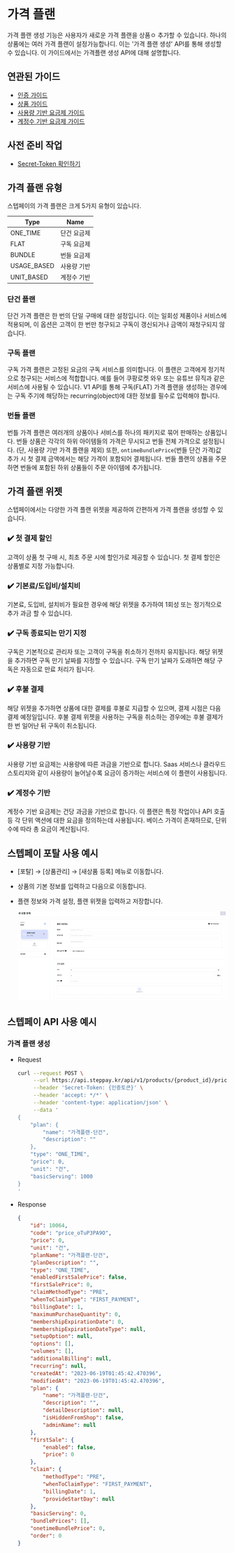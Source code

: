 # 가격 플랜
가격 플랜 생성 기능은 사용자가 새로운 가격 플랜을 상품ㅇ 추가할 수 있습니다. 하나의 상품에는 여러 가격 플랜이 설정가능합나디. 이는 '가격 플랜 생성' API를 통해 생성할 수 있습니다. 이 가이드에서는 가격플랜 생성 API에 대해 설명합니다.

## 연관된 가이드

- [인증 가이드](./01_인증.md)
- [상품 가이드](./03_상품.md)
- [사용량 기반 요금제 가이드](04-1_사용량.md)
- [계정수 기반 요금제 가이드](04-2_계정수.md)

## 사전 준비 작업

- [Secret-Token 확인하기](./01_인증.md#1-secret-token)


## 가격 플랜 유형
스텝페이의 가격 플랜은 크게 5가지 유형이 있습니다.

| Type        | Name   |
|-------------|--------|
| ONE_TIME    | 단건 요금제 |
| FLAT        | 구독 요금제 |
| BUNDLE      | 번들 요금제 |
| USAGE_BASED | 사용량 기반 |
| UNIT_BASED  | 계정수 기반 |

### 단건 플랜

단건 가격 플랜은 한 번의 단일 구매에 대한 설정입니다. 이는 일회성 제품이나 서비스에 적용되며, 이 옵션은 고객이 한 번만 청구되고 구독이 갱신되거나 금액이 재청구되지 않습니다.

### 구독 플랜

구독 가격 플랜은 고정된 요금의 구독 서비스를 의미합니다. 이 플랜은 고객에게 정기적으로 청구되는 서비스에 적합합니다. 예를 들어 쿠팡로켓 와우 또는 유튜브 뮤직과 같은 서비스에 사용될 수 있습니다.
V1 API를 통해 구독(FLAT) 가격 플랜을 생성하는 경우에는 구독 주기에 해당하는 recurring(object)에 대한 정보를 필수로 입력해야 합니다.

### 번들 플랜

번틀 가격 플랜은 여러개의 상품이나 서비스를 하나의 패키지로 묶어 판매하는 상품입니다. 번들 상품은 각각의 하위 아이템들의 가격은 무시되고 번들 전체 가격으로 설정됩니다. (단, 사용량 기반 가격 플랜을 제외) 
또한, `ontimeBundlePrice`(번들 단건 가격)값 추가 시 첫 결제 금액에서는 해당 가격이 포함되어 결제됩니다. 번들 플랜의 상품을 주문하면 번들에 포함된 하위 상품들이 주문 아이템에 추가됩니다.

## 가격 플랜 위젯
스텝페이에서는 다양한 가격 플랜 위젯을 제공하여 간편하게 가격 플랜을 생성할 수 있습니다.  

### ✔️ 첫 결제 할인

고객이 상품 첫 구매 시, 최초 주문 시에 할인가로 제공할 수 있습니다. 첫 결제 할인은 상품별로 지정 가능합니다.

### ✔️ 기본료/도입비/설치비

기본료, 도입비, 설치비가 필요한 경우에 해당 위젯을 추가하여 1회성 또는 정기적으로 추가 과금 할 수 있습니다.

### ✔️ 구독 종료되는 만기 지정

구독은 기본적으로 관리자 또는 고객이 구독을 취소하기 전까지 유지됩니다. 해당 위젯을 추가하면 구독 만기 날짜를 지정할 수 있습니다. 구독 만기 날짜가 도래하면 해당 구독은 자동으로 만료 처리가 됩니다.


### ✔️ 후불 결제

해당 위젯을 추가하면 상품에 대한 결제를 후불로 지급할 수 있으며, 결제 시점은 다음 결제 예정일입니다. 후불 결제 위젯을 사용하는 구독을 취소하는 경우에는 후불 결제가 한 번 일어난 뒤 구독이 취소됩니다.  

### ✔️ 사용량 기반

사용량 기반 요금제는 사용량에 따른 과금을 기반으로 합니다. Saas 서비스나 클라우드 스토리지와 같이 사용량이 늘어날수록 요금이 증가하는 서비스에 이 플랜이 사용됩니다.

### ✔️ 계정수 기반

계정수 기반 요금제는 건당 과금을 기반으로 합니다. 이 플랜은 특정 작업이나 API 호출 등 각 단위 액션에 대한 요금을 정의하는데 사용됩니다. 베이스 가격이 존재하므로, 단위 수에 따라 총 요금이 계산됩니다.

## 스텝페이 포탈 사용 예시

- [포탈] → [상품관리] → [새상품 등록] 메뉴로 이동합니다.
- 상품의 기본 정보를 입력하고 다음으로 이동합니다.
- 플랜 정보와 가격 설정, 플랜 위젯을 입력하고 저장합니다.

  ![create_product.png](../images/04_가격플랜/create_plan.png)


## 스텝페이 API 사용 예시

### 가격 플랜 생성

- Request
    ```bash
    curl --request POST \
         --url https://api.steppay.kr/api/v1/products/{product_id}/prices \
         --header 'Secret-Token: {인증토큰}' \
         --header 'accept: */*' \
         --header 'content-type: application/json' \
         --data '
    {
        "plan": {
            "name": "가격플랜-단건",
            "description": ""
        },
        "type": "ONE_TIME",
        "price": 0,
        "unit": "건",
        "basicServing": 1000
    }
    '
    ```
- Response
  ```json
  {
      "id": 10064,
      "code": "price_oTuP3PA9O",
      "price": 0,
      "unit": "건",
      "planName": "가격플랜-단건",
      "planDescription": "",
      "type": "ONE_TIME",
      "enabledFirstSalePrice": false,
      "firstSalePrice": 0,
      "claimMethodType": "PRE",
      "whenToClaimType": "FIRST_PAYMENT",
      "billingDate": 1,
      "maximumPurchaseQuantity": 0,
      "membershipExpirationDate": 0,
      "membershipExpirationDateType": null,
      "setupOption": null,
      "options": [],
      "volumes": [],
      "additionalBilling": null,
      "recurring": null,
      "createdAt": "2023-06-19T01:45:42.470396",
      "modifiedAt": "2023-06-19T01:45:42.470396",
      "plan": {
          "name": "가격플랜-단건",
          "description": "",
          "detailDescription": null,
          "isHiddenFromShop": false,
          "adminName": null
      },
      "firstSale": {
          "enabled": false,
          "price": 0
      },
      "claim": {
          "methodType": "PRE",
          "whenToClaimType": "FIRST_PAYMENT",
          "billingDate": 1,
          "provideStartDay": null
      },
      "basicServing": 0,
      "bundlePrices": [],
      "onetimeBundlePrice": 0,
      "order": 0
  }
  ```